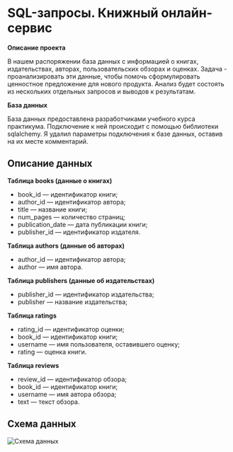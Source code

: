 # SQL-запросы. Книжный онлайн-сервис

**Описание проекта**

В нашем распоряжении база данных с информацией о книгах, издательствах, авторах, пользовательских обзорах и оценках. Задача - проанализировать эти данные, чтобы помочь сформулировать ценностное предложение для нового продукта. Анализ будет состоять из нескольких отдельных запросов и выводов к результатам.  

**База данных**

База данных предоставлена разработчиками учебного курса практикума. Подключение к ней происходит с помощью библиотеки sqlalchemy. Я удалил параметры подключения к базе данных, оставив на их месте комментарий. 

## Описание данных

**Таблица books (данные о книгах)**
- book_id — идентификатор книги;
- author_id — идентификатор автора;
- title — название книги;
- num_pages — количество страниц;
- publication_date — дата публикации книги;
- publisher_id — идентификатор издателя.

**Таблица authors (данные об авторах)**
- author_id — идентификатор автора;
- author — имя автора.

**Таблица publishers (данные об издательствах)**
- publisher_id — идентификатор издательства;
- publisher — название издательства;

**Таблица ratings**
- rating_id — идентификатор оценки;
- book_id — идентификатор книги;
- username — имя пользователя, оставившего оценку;
- rating — оценка книги.

**Таблица reviews**
- review_id — идентификатор обзора;
- book_id — идентификатор книги;
- username — имя автора обзора;
- text — текст обзора.

## Схема данных

![Схема данных](https://user-images.githubusercontent.com/99738837/158013365-9fb2d18b-e964-4a56-b28a-00de8af8aa2e.png)
